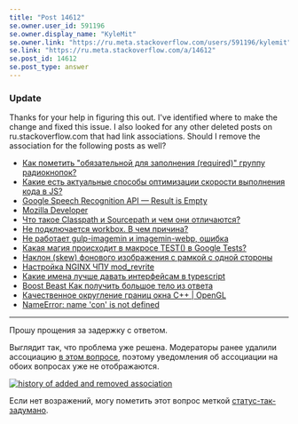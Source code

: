 ```yaml
---
title: "Post 14612"
se.owner.user_id: 591196
se.owner.display_name: "KyleMit"
se.owner.link: "https://ru.meta.stackoverflow.com/users/591196/kylemit"
se.link: "https://ru.meta.stackoverflow.com/a/14612"
se.post_id: 14612
se.post_type: answer
---
```

<h3>Update</h3>
<p>Thanks for your help in figuring this out. I've identified where to make the change and fixed this issue.  I also looked for any other deleted posts on ru.stackoverflow.com that had link associations.  Should I remove the association for the following posts as well?</p>
<ul>
<li><a href="https://ru.stackoverflow.com/questions/617767/">Как пометить &quot;обязательной для заполнения (required)&quot; группу радиокнопок?</a></li>
<li><a href="https://ru.stackoverflow.com/questions/642780/">Какие есть актуальные способы оптимизации скорости выполнения кода в JS?</a></li>
<li><a href="https://ru.stackoverflow.com/questions/648747/">Google Speech Recognition API — Result is Empty</a></li>
<li><a href="https://ru.stackoverflow.com/questions/775107/">Mozilla Developer</a></li>
<li><a href="https://ru.stackoverflow.com/questions/1005647/">Что такое Classpath и Sourcepath и чем они отличаются?</a></li>
<li><a href="https://ru.stackoverflow.com/questions/1007897/">Не подключается workbox. В чем причина?</a></li>
<li><a href="https://ru.stackoverflow.com/questions/1035399/">Не работает gulp-imagemin и imagemin-webp, ошибка</a></li>
<li><a href="https://ru.stackoverflow.com/questions/1117152/">Какая магия происходит в макросе TEST() в Google Tests?</a></li>
<li><a href="https://ru.stackoverflow.com/questions/1202213/">Наклон (skew) фонового изображения с рамкой с одной стороны</a></li>
<li><a href="https://ru.stackoverflow.com/questions/1239773/">Настройка NGINX ЧПУ mod_revrite</a></li>
<li><a href="https://ru.stackoverflow.com/questions/1262813/">Какие имена лучше давать интерфейсам в typescript</a></li>
<li><a href="https://ru.stackoverflow.com/questions/1303857/">Boost Beast Как получить большое тело из ответа</a></li>
<li><a href="https://ru.stackoverflow.com/questions/1309742/">Качественное округление границ окна C++ | OpenGL</a></li>
<li><a href="https://ru.stackoverflow.com/questions/1333186/">NameError: name 'con' is not defined</a></li>
</ul>
<hr />
<p>Прошу прощения за задержку с ответом.</p>
<p>Выглядит так, что проблема уже решена.  Модераторы ранее удалили ассоциацию <a href="https://ru.stackoverflow.com/posts/1218172/timeline">в этом вопросе</a>, поэтому уведомления об ассоциации на обоих вопросах уже не отображаются.</p>
<p><a href="https://i.sstatic.net/mLNx46SD.png" rel="nofollow noreferrer"><img src="https://i.sstatic.net/mLNx46SD.png" alt="history of added and removed association" /></a></p>
<p>Если нет возражений, могу пометить этот вопрос меткой <a href="/questions/tagged/%d1%81%d1%82%d0%b0%d1%82%d1%83%d1%81-%d1%82%d0%b0%d0%ba-%d0%b7%d0%b0%d0%b4%d1%83%d0%bc%d0%b0%d0%bd%d0%be" class="s-tag post-tag s-tag__moderator moderator-tag" title="показать вопросы с меткой [статус-так-задумано]" aria-label="показать вопросы с меткой [статус-так-задумано]" rel="tag" aria-labelledby="tag-статус-так-задумано-tooltip-container" data-tag-menu-origin="Unknown">статус-так-задумано</a>.</p>
